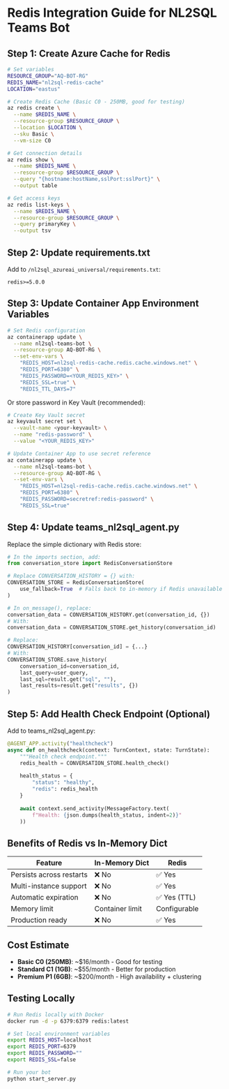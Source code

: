 # Redis Integration Guide for NL2SQL Teams Bot

## Step 1: Create Azure Cache for Redis

```bash
# Set variables
RESOURCE_GROUP="AQ-BOT-RG"
REDIS_NAME="nl2sql-redis-cache"
LOCATION="eastus"

# Create Redis Cache (Basic C0 - 250MB, good for testing)
az redis create \
  --name $REDIS_NAME \
  --resource-group $RESOURCE_GROUP \
  --location $LOCATION \
  --sku Basic \
  --vm-size C0

# Get connection details
az redis show \
  --name $REDIS_NAME \
  --resource-group $RESOURCE_GROUP \
  --query "{hostname:hostName,sslPort:sslPort}" \
  --output table

# Get access keys
az redis list-keys \
  --name $REDIS_NAME \
  --resource-group $RESOURCE_GROUP \
  --query primaryKey \
  --output tsv
```

## Step 2: Update requirements.txt

Add to `/nl2sql_azureai_universal/requirements.txt`:
```
redis>=5.0.0
```

## Step 3: Update Container App Environment Variables

```bash
# Set Redis configuration
az containerapp update \
  --name nl2sql-teams-bot \
  --resource-group AQ-BOT-RG \
  --set-env-vars \
    "REDIS_HOST=nl2sql-redis-cache.redis.cache.windows.net" \
    "REDIS_PORT=6380" \
    "REDIS_PASSWORD=<YOUR_REDIS_KEY>" \
    "REDIS_SSL=true" \
    "REDIS_TTL_DAYS=7"
```

Or store password in Key Vault (recommended):
```bash
# Create Key Vault secret
az keyvault secret set \
  --vault-name <your-keyvault> \
  --name "redis-password" \
  --value "<YOUR_REDIS_KEY>"

# Update Container App to use secret reference
az containerapp update \
  --name nl2sql-teams-bot \
  --resource-group AQ-BOT-RG \
  --set-env-vars \
    "REDIS_HOST=nl2sql-redis-cache.redis.cache.windows.net" \
    "REDIS_PORT=6380" \
    "REDIS_PASSWORD=secretref:redis-password" \
    "REDIS_SSL=true"
```

## Step 4: Update teams_nl2sql_agent.py

Replace the simple dictionary with Redis store:

```python
# In the imports section, add:
from conversation_store import RedisConversationStore

# Replace CONVERSATION_HISTORY = {} with:
CONVERSATION_STORE = RedisConversationStore(
    use_fallback=True  # Falls back to in-memory if Redis unavailable
)

# In on_message(), replace:
conversation_data = CONVERSATION_HISTORY.get(conversation_id, {})
# With:
conversation_data = CONVERSATION_STORE.get_history(conversation_id)

# Replace:
CONVERSATION_HISTORY[conversation_id] = {...}
# With:
CONVERSATION_STORE.save_history(
    conversation_id=conversation_id,
    last_query=user_query,
    last_sql=result.get("sql", ""),
    last_results=result.get("results", {})
)
```

## Step 5: Add Health Check Endpoint (Optional)

Add to teams_nl2sql_agent.py:

```python
@AGENT_APP.activity("healthcheck")
async def on_healthcheck(context: TurnContext, state: TurnState):
    """Health check endpoint."""
    redis_health = CONVERSATION_STORE.health_check()
    
    health_status = {
        "status": "healthy",
        "redis": redis_health
    }
    
    await context.send_activity(MessageFactory.text(
        f"Health: {json.dumps(health_status, indent=2)}"
    ))
```

## Benefits of Redis vs In-Memory Dict

| Feature | In-Memory Dict | Redis |
|---------|---------------|-------|
| Persists across restarts | ❌ No | ✅ Yes |
| Multi-instance support | ❌ No | ✅ Yes |
| Automatic expiration | ❌ No | ✅ Yes (TTL) |
| Memory limit | Container limit | Configurable |
| Production ready | ❌ No | ✅ Yes |

## Cost Estimate

- **Basic C0 (250MB)**: ~$16/month - Good for testing
- **Standard C1 (1GB)**: ~$55/month - Better for production
- **Premium P1 (6GB)**: ~$200/month - High availability + clustering

## Testing Locally

```bash
# Run Redis locally with Docker
docker run -d -p 6379:6379 redis:latest

# Set local environment variables
export REDIS_HOST=localhost
export REDIS_PORT=6379
export REDIS_PASSWORD=""
export REDIS_SSL=false

# Run your bot
python start_server.py
```
